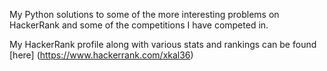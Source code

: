 My Python solutions to some of the more interesting problems on HackerRank and some of the competitions I have competed in.

My HackerRank profile along with various stats and rankings can be found [here] (https://www.hackerrank.com/xkal36)
